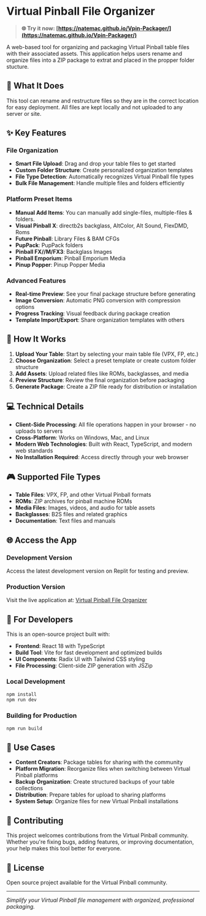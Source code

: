 # Virtual Pinball File Organizer

> **🌐 Try it now: [https://natemac.github.io/Vpin-Packager/](https://natemac.github.io/Vpin-Packager/)**

A web-based tool for organizing and packaging Virtual Pinball table files with their associated assets. This application helps users rename and organize files into a ZIP package to extrat and placed in the propper folder stucture.

## 🎯 What It Does

This tool can rename and restructure files so they are in the correct location for easy deployment. All files are kept locally and not uploaded to any server or site.

## ✨ Key Features

### File Organization
- **Smart File Upload**: Drag and drop your table files to get started
- **Custom Folder Structure**: Create personalized organization templates
- **File Type Detection**: Automatically recognizes Virtual Pinball file types
- **Bulk File Management**: Handle multiple files and folders efficiently

### Platform Preset Items
- **Manual Add Items**: You can manually add single-files, multiple-files & folders.
- **Visual Pinball X**: directb2s backglass, AltColor, Alt Sound, FlexDMD, Roms
- **Future Pinball**: Library Files & BAM CFGs
- **PupPack**: PupPack folders
- **Pinball FX//M/FX3**: Backglass Images
- **Pinball Emporium**: Pinball Emporium Media
- **Pinup Popper**: Pinup Popper Media

### Advanced Features
- **Real-time Preview**: See your final package structure before generating
- **Image Conversion**: Automatic PNG conversion with compression options
- **Progress Tracking**: Visual feedback during package creation
- **Template Import/Export**: Share organization templates with others

## 🚀 How It Works

1. **Upload Your Table**: Start by selecting your main table file (VPX, FP, etc.)
2. **Choose Organization**: Select a preset template or create custom folder structure
3. **Add Assets**: Upload related files like ROMs, backglasses, and media
4. **Preview Structure**: Review the final organization before packaging
5. **Generate Package**: Create a ZIP file ready for distribution or installation

## 💻 Technical Details

- **Client-Side Processing**: All file operations happen in your browser - no uploads to servers
- **Cross-Platform**: Works on Windows, Mac, and Linux
- **Modern Web Technologies**: Built with React, TypeScript, and modern web standards
- **No Installation Required**: Access directly through your web browser

## 🎮 Supported File Types

- **Table Files**: VPX, FP, and other Virtual Pinball formats
- **ROMs**: ZIP archives for pinball machine ROMs
- **Media Files**: Images, videos, and audio for table assets
- **Backglasses**: B2S files and related graphics
- **Documentation**: Text files and manuals

## 🌐 Access the App

### Development Version
Access the latest development version on Replit for testing and preview.

### Production Version
Visit the live application at: [Virtual Pinball File Organizer](https://yourusername.github.io/Vpin-Packager)

## 🔧 For Developers

This is an open-source project built with:
- **Frontend**: React 18 with TypeScript
- **Build Tool**: Vite for fast development and optimized builds
- **UI Components**: Radix UI with Tailwind CSS styling
- **File Processing**: Client-side ZIP generation with JSZip

### Local Development
```bash
npm install
npm run dev
```

### Building for Production
```bash
npm run build
```

## 📝 Use Cases

- **Content Creators**: Package tables for sharing with the community
- **Platform Migration**: Reorganize files when switching between Virtual Pinball platforms
- **Backup Organization**: Create structured backups of your table collections
- **Distribution**: Prepare tables for upload to sharing platforms
- **System Setup**: Organize files for new Virtual Pinball installations

## 🤝 Contributing

This project welcomes contributions from the Virtual Pinball community. Whether you're fixing bugs, adding features, or improving documentation, your help makes this tool better for everyone.

## 📄 License

Open source project available for the Virtual Pinball community.

---

*Simplify your Virtual Pinball file management with organized, professional packaging.*
